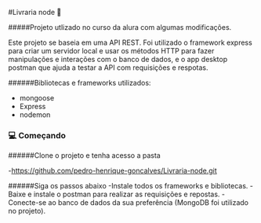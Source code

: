 #Livraria node :book:

#####Projeto utlizado no curso da alura com algumas modificações.

Este projeto se baseia em uma API REST. Foi utilizado o framework express para criar um servidor local e usar os métodos HTTP para fazer manipulações e interações com o banco de dados, e o app desktop postman que ajuda a testar a API com requisições e respotas.

######Bibliotecas e frameworks utilizados:
- mongoose
- Express
- nodemon

### :computer: Começando

######Clone o projeto e tenha acesso a pasta

-https://github.com/pedro-henrique-goncalves/Livraria-node.git

######Siga os passos abaixo
-Instale todos os frameworks e bibliotecas.
-Baixe e instale o postman para realizar as requisições e repostas.
-Conecte-se ao banco de dados da sua preferência (MongoDB foi utilizado no projeto).

